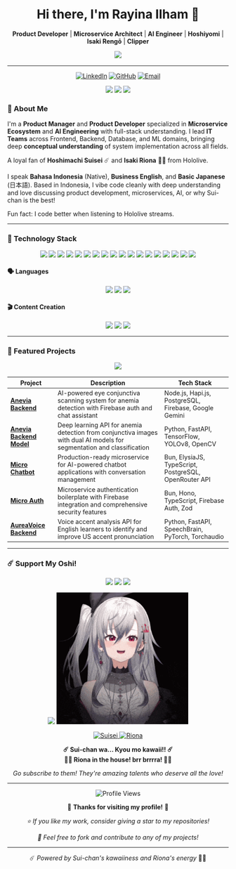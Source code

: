 <h1 align="center">Hi there, I'm Rayina Ilham 👋</h1>

<p align="center">
  <b>Product Developer</b> | <b>Microservice Architect</b> | <b>AI Engineer</b> | <b>Hoshiyomi</b> | <b>Isaki Rengō</b> | <b>Clipper</b>
</p>

<p align="center">
  <img src="https://readme-typing-svg.herokuapp.com?font=Fira+Code&size=24&pause=1000&color=0066FF&center=true&vCenter=true&width=500&lines=Sui-chan+wa...+kyou+mo+kawaii!!;Riona+in+the+house!+brr+brrra!;Welcome+to+my+humble+abode!" />
</p>

---

<p align="center">
  <a href="https://linkedin.com/in/rayinailham" target="_blank"><img src="https://img.shields.io/badge/LinkedIn-0A66C2?style=for-the-badge&logo=linkedin&logoColor=white" alt="LinkedIn"/></a> 
  <a href="https://github.com/rayinailham"><img src="https://img.shields.io/badge/GitHub-181717?style=for-the-badge&logo=github&logoColor=white" alt="GitHub"/></a>
  <a href="mailto:rayinailham9@gmail.com"><img src="https://img.shields.io/badge/Gmail-D14836?style=for-the-badge&logo=gmail&logoColor=white" alt="Email"/></a>
</p>

<p align="center">
  <img src="https://api.visitorbadge.io/api/visitors?path=https%3A%2F%2Fgithub.com%2Frayinailham&labelColor=%23f5f5f5&countColor=%232ccce4" />
  <img src="https://img.shields.io/badge/dynamic/json?logo=github&label=repositories&query=%24.public_repos&url=https%3A%2F%2Fapi.github.com%2Fusers%2Frayinailham&color=brightgreen" />
  <img src="https://img.shields.io/github/commit-activity/m/rayinailham/rayinailham?label=commits&color=blue" />
</p>

### 🚀 About Me

I'm a **Product Manager** and **Product Developer** specialized in **Microservice Ecosystem** and **AI Engineering** with full-stack understanding. I lead **IT Teams** across Frontend, Backend, Database, and ML domains, bringing deep **conceptual understanding** of system implementation across all fields.

A loyal fan of **Hoshimachi Suisei** ☄️ and **Isaki Riona** 👑🎤 from Hololive.

I speak **Bahasa Indonesia** (Native), **Business English**, and **Basic Japanese** (日本語). Based in Indonesia, I vibe code cleanly with deep understanding and love discussing product development, microservices, AI, or why Sui-chan is the best! 

Fun fact: I code better when listening to Hololive streams.

---

### 🧰 Technology Stack

<p align="center">
  <img src="https://img.shields.io/badge/TypeScript-007ACC?style=for-the-badge&logo=typescript&logoColor=white"/>
  <img src="https://img.shields.io/badge/JavaScript-F7DF1E?style=for-the-badge&logo=javascript&logoColor=black"/>
  <img src="https://img.shields.io/badge/Python-3670A0?style=for-the-badge&logo=python&logoColor=white"/>
  <img src="https://img.shields.io/badge/Node.js-43853D?style=for-the-badge&logo=node.js&logoColor=white"/>
  <img src="https://img.shields.io/badge/Bun-000000?style=for-the-badge&logo=bun&logoColor=white"/>
  <img src="https://img.shields.io/badge/Express.js-404D59?style=for-the-badge&logo=express&logoColor=white"/>
  <img src="https://img.shields.io/badge/Hono-E36002?style=for-the-badge&logo=hono&logoColor=white"/>
  <img src="https://img.shields.io/badge/Elysia-8B5CF6?style=for-the-badge&logo=elysia&logoColor=white"/>
  <img src="https://img.shields.io/badge/FastAPI-009688?style=for-the-badge&logo=fastapi&logoColor=white"/>
  <img src="https://img.shields.io/badge/PostgreSQL-316192?style=for-the-badge&logo=postgresql&logoColor=white"/>
  <img src="https://img.shields.io/badge/Redis-DC382D?style=for-the-badge&logo=redis&logoColor=white"/>
  <img src="https://img.shields.io/badge/Firebase-FFCA28?style=for-the-badge&logo=firebase&logoColor=black"/>
  <img src="https://img.shields.io/badge/RabbitMQ-FF6600?style=for-the-badge&logo=rabbitmq&logoColor=white"/>
  <img src="https://img.shields.io/badge/Apache_Kafka-231F20?style=for-the-badge&logo=apache-kafka&logoColor=white"/>
  <img src="https://img.shields.io/badge/SpeechBrain-FF6B6B?style=for-the-badge&logo=python&logoColor=white"/>
  <img src="https://img.shields.io/badge/Docker-2496ED?style=for-the-badge&logo=docker&logoColor=white"/>
  <img src="https://img.shields.io/badge/AWS-232F3E?style=for-the-badge&logo=amazon-aws&logoColor=white"/>
  <img src="https://img.shields.io/badge/npm-CB3837?style=for-the-badge&logo=npm&logoColor=white"/>
</p>

#### 🗣️ Languages
<p align="center">
  <img src="https://img.shields.io/badge/🇮🇩_Bahasa_Indonesia-Native-red?style=for-the-badge"/>
  <img src="https://img.shields.io/badge/🇬🇧_Business_English-Fluent-blue?style=for-the-badge"/>
  <img src="https://img.shields.io/badge/🇯🇵_日本語-Basic-white?style=for-the-badge"/>
</p>

#### 🎬 Content Creation
<p align="center">
  <img src="https://img.shields.io/badge/Adobe_After_Effects-9999FF?style=for-the-badge&logo=adobe-after-effects&logoColor=white"/>
  <img src="https://img.shields.io/badge/Adobe_Premiere-9999FF?style=for-the-badge&logo=adobe-premiere-pro&logoColor=white"/>
  <img src="https://img.shields.io/badge/OBS_Studio-302E31?style=for-the-badge&logo=obs-studio&logoColor=white"/>
</p>

---

### 📘 Featured Projects

<p align="center">
  <a href="https://github.com/rayinailham?tab=repositories">
    <img src="https://custom-icon-badges.herokuapp.com/badge/-All%20Repositories-2962FF?style=for-the-badge&logoColor=white&logo=repo"/>
  </a>
</p>

| Project | Description | Tech Stack |
|---------|-------------|------------|
| **[Anevia Backend](https://github.com/Anevia-Capstone/anevia-backend)** | AI-powered eye conjunctiva scanning system for anemia detection with Firebase auth and chat assistant | Node.js, Hapi.js, PostgreSQL, Firebase, Google Gemini |
| **[Anevia Backend Model](https://github.com/Anevia-Capstone/anevia-backend-model)** | Deep learning API for anemia detection from conjunctiva images with dual AI models for segmentation and classification | Python, FastAPI, TensorFlow, YOLOv8, OpenCV |
| **[Micro Chatbot](https://github.com/rayinailham/micro-chatbot)** | Production-ready microservice for AI-powered chatbot applications with conversation management | Bun, ElysiaJS, TypeScript, PostgreSQL, OpenRouter API |
| **[Micro Auth](https://github.com/rayinailham/micro-auth)** | Microservice authentication boilerplate with Firebase integration and comprehensive security features | Bun, Hono, TypeScript, Firebase Auth, Zod |
| **[AureaVoice Backend](https://github.com/rayinailham/av-backend)** | Voice accent analysis API for English learners to identify and improve US accent pronunciation | Python, FastAPI, SpeechBrain, PyTorch, Torchaudio |

---

### ☄️ Support My Oshi!

<p align="center">
  <img src="./resources/Suichan kawaii.gif" width="250"/>
  <img src="./resources/Suichan kawaii3.gif" width="250"/>
  <img src="./resources/Suichan kawaii2.gif" width="250"/>
</p>

<p align="center">
  <img src="./resources/riona kawaii2.gif" height="300"/>
  <img src="./resources/riona kawaii.gif" height="300"/>
</p>

<p align="center">
  <a href="https://www.youtube.com/@HoshimachiSuisei" target="_blank">
    <img src="https://img.shields.io/badge/☄️_Hoshimachi_Suisei-FF0000?style=for-the-badge&logo=youtube&logoColor=white" alt="Suisei"/>
  </a>
  <a href="https://www.youtube.com/@IsakiRiona" target="_blank">
    <img src="https://img.shields.io/badge/👑🎤_Isaki_Riona-FF0000?style=for-the-badge&logo=youtube&logoColor=white" alt="Riona"/>
  </a>
</p>

<p align="center">
  <b>☄️ Sui-chan wa... Kyou mo kawaii!! ☄️</b>
  <br>
  <b>🎤👑 Riona in the house! brr brrrra! 👑🎤</b>
</p>

<p align="center">
  <i>Go subscribe to them! They're amazing talents who deserve all the love!</i>
</p>

---

<p align="center">
  <img src="https://komarev.com/ghpvc/?username=rayinailham&label=Profile%20Views&color=0e75b6&style=flat" alt="Profile Views" />
</p>

<p align="center">
  💙 <b>Thanks for visiting my profile!</b> 💙
</p>

<p align="center">
  <i>⭐ If you like my work, consider giving a star to my repositories!</i>
</p>

<p align="center">
  <i>🍴 Feel free to fork and contribute to any of my projects!</i>
</p>

---

<p align="center">
  ☄️ <i>Powered by Sui-chan's kawaiiness and Riona's energy</i> 👑🎤
</p>